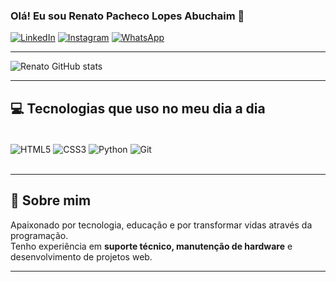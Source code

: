 ### Olá! Eu sou Renato Pacheco Lopes Abuchaim 👋

[![LinkedIn](https://img.shields.io/badge/LinkedIn-0077B5?style=for-the-badge&logo=linkedin&logoColor=white)](https://www.linkedin.com/in/renato-pacheco-lopes-abuchaim-a3b673113/)
[![Instagram](https://img.shields.io/badge/Instagram-E4405F?style=for-the-badge&logo=instagram&logoColor=white)](https://www.instagram.com/pachekim/)
[![WhatsApp](https://img.shields.io/badge/WhatsApp-25D366?style=for-the-badge&logo=whatsapp&logoColor=white)](https://wa.me/5511948237246)

---

![Renato GitHub stats](https://github-readme-stats.vercel.app/api?username=renato-abuchaim&show_icons=true&theme=dracula)

---

## 💻 Tecnologias que uso no meu dia a dia

<div style="display: inline_block"><br/>
  <img align="center" alt="HTML5" src="https://img.shields.io/badge/HTML5-E34F26?style=for-the-badge&logo=html5&logoColor=white"/>
  <img align="center" alt="CSS3" src="https://img.shields.io/badge/CSS3-1572B6?style=for-the-badge&logo=css3&logoColor=white"/>
  <img align="center" alt="Python" src="https://img.shields.io/badge/Python-3776AB?style=for-the-badge&logo=python&logoColor=white"/>
  <img align="center" alt="Git" src="https://img.shields.io/badge/Git-F05032?style=for-the-badge&logo=git&logoColor=white"/>
</div><br/>

---

## 🚀 Sobre mim
Apaixonado por tecnologia, educação e por transformar vidas através da programação.  
Tenho experiência em **suporte técnico, manutenção de hardware** e desenvolvimento de projetos web.

---

